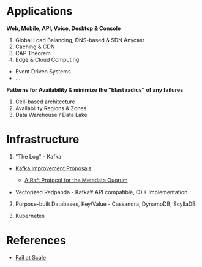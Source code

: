 # Applications

**Web, Mobile, API, Voice, Desktop & Console**

1. Global Load Balancing, DNS-based & SDN Anycast
2. Caching & CDN
3. CAP Theorem
4. Edge & Cloud Computing

* Event Driven Systems
* ...


**Patterns for Availability & minimize the **"blast radius"** of any failures**
1. Cell-based architecture
2. Availability Regions & Zones
3. Data Warehouse / Data Lake

# Infrastructure

1. "The Log" - Kafka
* [Kafka Improvement Proposals](https://cwiki.apache.org/confluence/display/KAFKA/Kafka+Improvement+Proposals)
  * [A Raft Protocol for the Metadata Quorum](https://cwiki.apache.org/confluence/display/KAFKA/KIP-595%3A+A+Raft+Protocol+for+the+Metadata+Quorum)
  
* Vectorized Redpanda - Kafka® API compatible, C++ Implementation

2. Purpose-built Databases, Key/Value - Cassandra, DynamoDB, ScyllaDB
 
3. Kubernetes

# References

* [Fail at Scale](https://queue.acm.org/detail.cfm?id=2839461)
